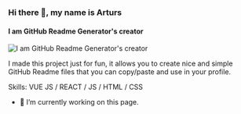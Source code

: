 ### Hi there 👋, my name is Arturs
#### I am GitHub Readme Generator's creator
![I am GitHub Readme Generator's creator](https://cdni.iconscout.com/illustration/premium/preview/programming-skills-1946874-1649524.png?w=600&h=300)

I made this project just for fun, it allows you to create nice and simple GitHub Readme files that you can copy/paste and use in your profile.

Skills: VUE JS / REACT / JS / HTML / CSS

- 🔭 I’m currently working on this page. 





